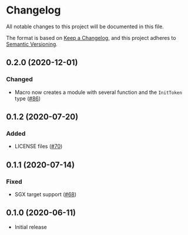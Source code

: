 # Changelog

All notable changes to this project will be documented in this file.

The format is based on [Keep a Changelog](https://keepachangelog.com/en/1.0.0/),
and this project adheres to [Semantic Versioning](https://semver.org/spec/v2.0.0.html).

## 0.2.0 (2020-12-01)
### Changed
- Macro now creates a module with several function and the `InitToken` type ([#86])

[#86]: https://github.com/RustCrypto/utils/pull/86

## 0.1.2 (2020-07-20)
### Added
- LICENSE files ([#70])

[#70]: https://github.com/RustCrypto/utils/pull/70

## 0.1.1 (2020-07-14)
### Fixed
- SGX target support ([#68])

[#68]: https://github.com/RustCrypto/utils/pull/68

## 0.1.0 (2020-06-11)
- Initial release